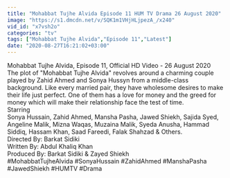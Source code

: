 ```yaml
---
title: "Mohabbat Tujhe Alvida Episode 11 HUM TV Drama 26 August 2020"
image: "https://s1.dmcdn.net/v/SQK1m1VHjHLjpezA_/x240"
vid_id: "x7vsh2o"
categories: "tv"
tags: ["Mohabbat Tujhe Alvida","Episode 11","Latest"]
date: "2020-08-27T16:21:02+03:00"
---
```

Mohabbat Tujhe Alvida, Episode 11, Official HD Video - 26 August 2020   <br>The plot of &quot;Mohabbat Tujhe Alvida&quot; revolves around a charming couple played by Zahid Ahmed and Sonya Hussyn from a middle-class background. Like every married pair, they have wholesome desires to make their life just perfect. One of them has a love for money and the greed for money which will make their relationship face the test of time.  <br>Starring  <br>Sonya Hussain, Zahid Ahmed, Mansha Pasha, Jawed Shiekh, Sajida Syed, Angeline Malik, Mizna Waqas, Muzaina Malik, Syeda Anusha, Hammad Siddiq, Hassam Khan, Saad Fareedi, Falak Shahzad &amp; Others.  <br>Directed By: Barkat Sidiki  <br>Written By: Abdul Khaliq Khan  <br>Produced By: Barkat Sidiki &amp; Zayed Shiekh  <br>#MohabbatTujheAlvida #SonyaHussain #ZahidAhmed #ManshaPasha #JawedShiekh #HUMTV #Drama
